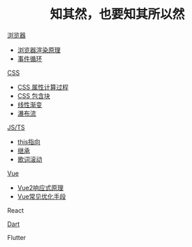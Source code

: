 <center><h1>知其然，也要知其所以然</h1></center>

[浏览器](browser/)
  - [浏览器渲染原理](browser/浏览器渲染原理)
  - [事件循环](browser/事件循环)

[CSS](css/)
  - [CSS 属性计算过程](css/CSS属性计算过程)
  - [CSS 包含块](css/CSS包含块)
  - [线性渐变](css/线性渐变)
  - [瀑布流](css/瀑布流)

[JS/TS](javascript/)
  - [this指向](javascript/this指向)
  - [继承](javascript/继承)
  - [歌词滚动](javascript/歌词滚动)

[Vue](vue/)
  - [Vue2响应式原理](vue/Vue2响应式原理)
  - [Vue常见优化手段](vue/Vue常见优化手段)

React

[Dart](dart/)

Flutter
